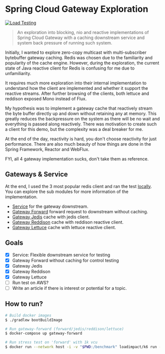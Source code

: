 # Spring Cloud Gateway Exploration

[![Load Testing](https://github.com/fuxingloh/spring-cloud-gateway-exploration/workflows/Load%20Testing/badge.svg)](https://github.com/fuxingloh/spring-cloud-gateway-exploration/actions?query=workflow%3A%22Load+Testing%22)

> An exploration into blocking, nio and reactive implementations of Spring Cloud Gateway with a caching downstream
> service and system back pressure of running such system.

Initially, I wanted to explore zero-copy multicast with multi-subscriber bytebuffer gateway caching. Redis was chosen due
to the familiarity and popularity of the cache engine. However, during the exploration, the current state of Java
reactive client for Redis is confusing for me due to unfamiliarity.

It requires much more exploration into their internal implementation to understand how the client are implemented and
whether it support the reactive streams. After further browsing of the clients, both lettuce and reddison exposed Mono
instead of Flux.

My hypothesis was to implement a gateway cache that reactively stream the byte buffer directly up and down without
retaining any at memory. This greatly reduces the backpressure on the system as there will be no wait and everything is
passed along reactively. There was motivation to create such a client for this demo, but the complexity was a deal
breaker for me.

At the end of the day, reactivity is hard, you don't choose reactivity for just performance.
There are also much beauty of how things are done in the Spring Framework, Reactor and WebFlux.

FYI, all 4 gateway implementation sucks, don't take them as reference.

## Gateways & Service

At the end, I used the 3 most popular redis client and ran the test [locally](.github/workflows/load.yml). You can
explore the sub modules for more information of the implementation.

* [Service](./service) for the gateway downstream.
* [Gateway Forward](./gateway-forward) forward request to downstream without caching.
* [Gateway Jedis](gateway-jedis) cache with jedis client.
* [Gateway Reddison](./gateway-reddison) cache with reddison reactive client.
* [Gateway Lettuce](./gateway-lettuce) cache with lettuce reactive client.

## Goals

- [x] Service: Flexible downstream service for testing
- [x] Gateway Forward without caching for control testing
- [x] Gateway Jedis
- [x] Gateway Reddison
- [x] Gateway Lettuce
- [ ] Run test on AWS?
- [ ] Write an article if there is interest or potential for a topic.

## How to run?

```bash
# Build docker images
$ ./gradlew bootBuildImage

# Run gateway-forward (forward/jedis/reddison/lettuce) 
$ docker-compose up gateway-forward

# Run stress test on 'forward' with 1k vcu
$ docker run --network host -i -v "$PWD:/benchmark" loadimpact/k6 run -e TYPE=forward /benchmark/test.js 
```
